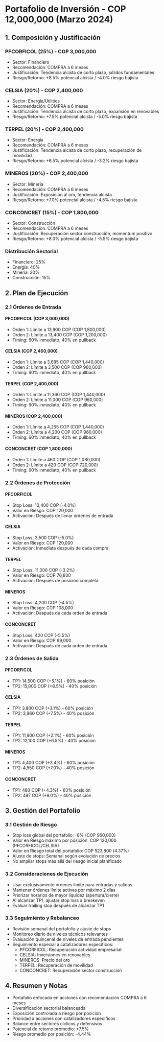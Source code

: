 # Portafolio de Inversión - COP 12,000,000 (Marzo 2024)

## 1. Composición y Justificación

### PFCORFICOL (25%) - COP 3,000,000

- Sector: Financiero
- Recomendación: COMPRA a 6 meses
- Justificación: Tendencia alcista de corto plazo, sólidos fundamentales
- Riesgo/Retorno: +8.5% potencial alcista / -4.0% riesgo bajista

### CELSIA (20%) - COP 2,400,000

- Sector: Energía/Utilities
- Recomendación: COMPRA a 6 meses
- Justificación: Tendencia alcista de corto plazo, expansión en renovables
- Riesgo/Retorno: +7.5% potencial alcista / -5.0% riesgo bajista

### TERPEL (20%) - COP 2,400,000

- Sector: Energía
- Recomendación: COMPRA a 6 meses
- Justificación: Tendencia alcista de corto plazo, recuperación de movilidad
- Riesgo/Retorno: +6.5% potencial alcista / -3.2% riesgo bajista

### MINEROS (20%) - COP 2,400,000

- Sector: Minería
- Recomendación: COMPRA a 6 meses
- Justificación: Exposición al oro, tendencia alcista
- Riesgo/Retorno: +7.0% potencial alcista / -4.5% riesgo bajista

### CONCONCRET (15%) - COP 1,800,000

- Sector: Construcción
- Recomendación: COMPRA a 6 meses
- Justificación: Recuperación sector construcción, momentum positivo
- Riesgo/Retorno: +8.0% potencial alcista / -5.5% riesgo bajista

### Distribución Sectorial

- Financiero: 25%
- Energía: 40%
- Minería: 20%
- Construcción: 15%

## 2. Plan de Ejecución

### 2.1 Órdenes de Entrada

#### PFCORFICOL (COP 3,000,000)

- Orden 1: Límite a 13,800 COP (COP 1,800,000)
- Orden 2: Límite a 13,400 COP (COP 1,200,000)
- Timing: 60% inmediato, 40% en pullback

#### CELSIA (COP 2,400,000)

- Orden 1: Límite a 3,685 COP (COP 1,440,000)
- Orden 2: Límite a 3,500 COP (COP 960,000)
- Timing: 60% inmediato, 40% en pullback

#### TERPEL (COP 2,400,000)

- Orden 1: Límite a 11,360 COP (COP 1,440,000)
- Orden 2: Límite a 11,000 COP (COP 960,000)
- Timing: 60% inmediato, 40% en pullback

#### MINEROS (COP 2,400,000)

- Orden 1: Límite a 4,255 COP (COP 1,440,000)
- Orden 2: Límite a 4,200 COP (COP 960,000)
- Timing: 60% inmediato, 40% en pullback

#### CONCONCRET (COP 1,800,000)

- Orden 1: Límite a 460 COP (COP 1,080,000)
- Orden 2: Límite a 420 COP (COP 720,000)
- Timing: 60% inmediato, 40% en pullback

### 2.2 Órdenes de Protección

#### PFCORFICOL

- Stop Loss: 13,400 COP (-4.0%)
- Valor en Riesgo: COP 120,000
- Activación: Después de llenar órdenes de entrada

#### CELSIA

- Stop Loss: 3,500 COP (-5.0%)
- Valor en Riesgo: COP 120,000
- Activación: Inmediata después de cada compra

#### TERPEL

- Stop Loss: 11,000 COP (-3.2%)
- Valor en Riesgo: COP 76,800
- Activación: Después de posición completa

#### MINEROS

- Stop Loss: 4,200 COP (-4.5%)
- Valor en Riesgo: COP 108,000
- Activación: Después de cada orden de entrada

#### CONCONCRET

- Stop Loss: 420 COP (-5.5%)
- Valor en Riesgo: COP 99,000
- Activación: Después de cada orden de entrada

### 2.3 Órdenes de Salida

#### PFCORFICOL

- TP1: 14,500 COP (+5.1%) - 60% posición
- TP2: 15,000 COP (+8.5%) - 40% posición

#### CELSIA

- TP1: 3,800 COP (+3.1%) - 60% posición
- TP2: 3,960 COP (+7.5%) - 40% posición

#### TERPEL

- TP1: 11,600 COP (+2.1%) - 60% posición
- TP2: 12,100 COP (+6.5%) - 40% posición

#### MINEROS

- TP1: 4,400 COP (+3.4%) - 60% posición
- TP2: 4,550 COP (+7.0%) - 40% posición

#### CONCONCRET

- TP1: 480 COP (+4.3%) - 60% posición
- TP2: 497 COP (+8.0%) - 40% posición

## 3. Gestión del Portafolio

### 3.1 Gestión de Riesgo

- Stop loss global del portafolio: -8% (COP 960,000)
- Valor en Riesgo máximo por posición: COP 120,000 (PFCORFICOL/CELSIA)
- Valor en Riesgo total del portafolio: COP 523,800 (4.37%)
- Ajuste de stops: Semanal según evolución de precios
- No ampliar stops más allá del riesgo inicial planificado

### 3.2 Consideraciones de Ejecución

- Usar exclusivamente órdenes límite para entradas y salidas
- Mantener órdenes límite activas por máximo 2 días
- Priorizar horarios de mayor liquidez (apertura/cierre)
- Al alcanzar TP1, ajustar stop loss a breakeven
- Evaluar trailing stop después de alcanzar TP1

### 3.3 Seguimiento y Rebalanceo

- Revisión semanal del portafolio y ajuste de stops
- Monitoreo diario de niveles técnicos relevantes
- Evaluación quincenal de niveles de entrada pendientes
- Seguimiento especial a catalizadores específicos:
  - PFCORFICOL: Recuperación actividad empresarial
  - CELSIA: Inversiones en renovables
  - MINEROS: Precio del oro
  - TERPEL: Recuperación de movilidad
  - CONCONCRET: Recuperación sector construcción

## 4. Resumen y Notas

- Portafolio enfocado en acciones con recomendación COMPRA a 6 meses
- Diversificación sectorial balanceada
- Exposición controlada a riesgo por posición
- Prioridad a acciones con catalizadores específicos
- Balance entre sectores cíclicos y defensivos
- Potencial de retorno promedio: +7.5%
- Riesgo promedio por posición: -4.44%
